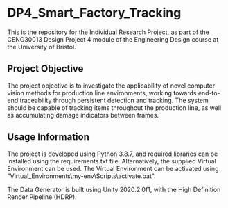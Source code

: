 # DP4_Smart_Factory_Tracking
This is the repository for the Individual Research Project, as part of the CENG30013 Design Project 4 module of the Engineering Design course at the University of Bristol.

## Project Objective
The project objective is to investigate the applicability of novel computer vision methods for production line environments, working towards end-to-end traceability through persistent detection and tracking. The system should be capable of tracking items throughout the production line, as well as accumulating damage indicators between frames. 

## Usage Information
The project is developed using Python 3.8.7, and required libraries can be installed using the requirements.txt file. Alternatively, the supplied Virtual Environment can be used. The Virtual Environment can be activated using "Virtual_Environments\my-env\Scripts\activate.bat".  

The Data Generator is built using Unity 2020.2.0f1, with the High Definition Render Pipeline (HDRP).